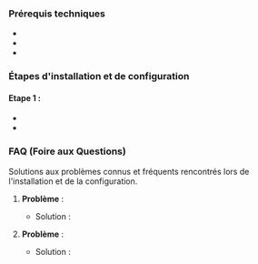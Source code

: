 ### Prérequis techniques

-
-
-


### Étapes d'installation et de configuration

#### Etape 1 : 
   
   -
   -   
   

### FAQ (Foire aux Questions)

Solutions aux problèmes connus et fréquents rencontrés lors de l'installation et de la configuration.

1. **Problème** : 
    
    - Solution : 
2. **Problème** : 
    
    - Solution : 
